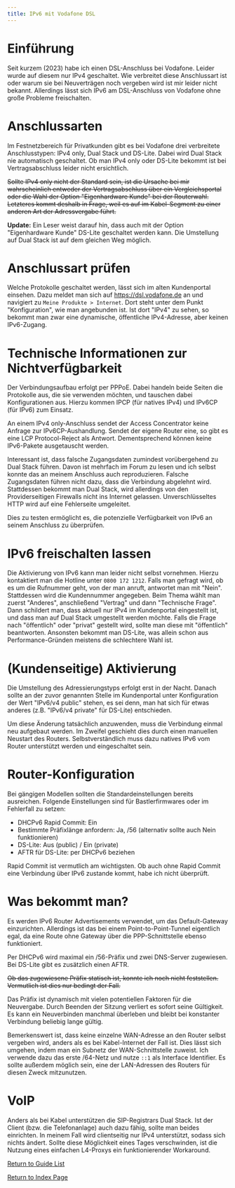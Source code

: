 ```yaml
---
title: IPv6 mit Vodafone DSL
---
```


Einführung
==========

Seit kurzem (2023) habe ich einen DSL-Anschluss bei Vodafone.
Leider wurde auf diesem nur IPv4 geschaltet.
Wie verbreitet diese Anschlussart ist oder warum sie bei Neuverträgen
noch vergeben wird ist mir leider nicht bekannt. Allerdings lässt sich IPv6
am DSL-Anschluss von Vodafone ohne große Probleme freischalten.

Anschlussarten
==============

Im Festnetzbereich für Privatkunden gibt es bei Vodafone drei verbreitete
Anschlusstypen: IPv4 only, Dual Stack und DS-Lite. Dabei wird Dual Stack
nie automatisch geschaltet. Ob man IPv4 only oder DS-Lite bekommt
ist bei Vertragsabschluss leider nicht ersichtlich.

~~Sollte IPv4 only nicht der Standard sein, ist die Ursache bei mir
wahrscheinlich entweder der Vertragsabschluss über ein Vergleichsportal
oder die Wahl der Option "Eigenhardware Kunde" bei der Routerwahl.
Letzteres kommt deshalb in Frage, weil es auf im Kabel-Segment
zu einer anderen Art der Adressvergabe führt.~~

**Update:** Ein Leser weist darauf hin, dass auch mit der Option "Eigenhardware
Kunde" DS-Lite geschaltet werden kann. Die Umstellung auf Dual Stack ist auf
dem gleichen Weg möglich.

Anschlussart prüfen
===================

Welche Protokolle geschaltet werden, lässt sich im alten Kundenportal einsehen.
Dazu meldet man sich auf https://dsl.vodafone.de an und navigiert zu
`Meine Produkte > Internet`. Dort steht unter dem Punkt "Konfiguration",
wie man angebunden ist. Ist dort "IPv4" zu sehen, so bekommt man zwar
eine dynamische, öffentliche IPv4-Adresse, aber keinen IPv6-Zugang.

Technische Informationen zur Nichtverfügbarkeit
===============================================

Der Verbindungsaufbau erfolgt per PPPoE. Dabei handeln beide Seiten
die Protokolle aus, die sie verwenden möchten, und tauschen dabei
Konfigurationen aus. Hierzu kommen IPCP (für natives IPv4)
und IPv6CP (für IPv6) zum Einsatz.

An einem IPv4 only-Anschluss sendet der Access Concentrator keine
Anfrage zur IPv6CP-Aushandlung. Sendet der eigene Router eine,
so gibt es eine LCP Protocol-Reject als Antwort. Dementsprechend
können keine IPv6-Pakete ausgetauscht werden.

Interessant ist, dass falsche Zugangsdaten zumindest vorübergehend
zu Dual Stack führen. Davon ist mehrfach im Forum zu lesen
und ich selbst konnte das an meinem Anschluss auch reproduzieren.
Falsche Zugangsdaten führen nicht dazu, dass die Verbindung abgelehnt wird.
Stattdessen bekommt man Dual Stack, wird allerdings von den Providerseitigen
Firewalls nicht ins Internet gelassen. Unverschlüsseltes HTTP
wird auf eine Fehlerseite umgeleitet.

Dies zu testen ermöglicht es, die potenzielle Verfügbarkeit von IPv6
an seinem Anschluss zu überprüfen.

IPv6 freischalten lassen
========================

Die Aktivierung von IPv6 kann man leider nicht selbst vornehmen.
Hierzu kontaktiert man die Hotline unter `0800 172 1212`.
Falls man gefragt wird, ob es um die Rufnummer geht, von der man anruft,
antwortet man mit "Nein". Stattdessen wird die Kundennummer angegeben.
Beim Thema wählt man zuerst "Anderes", anschließend "Vertrag"
und dann "Technische Frage". Dann schildert man, dass aktuell nur IPv4
im Kundenportal eingestellt ist, und dass man auf Dual Stack umgestellt
werden möchte. Falls die Frage nach "öffentlich" oder "privat" gestellt wird,
sollte man diese mit "öffentlich" beantworten. Ansonsten bekommt man DS-Lite,
was allein schon aus Performance-Gründen meistens die schlechtere Wahl ist.

(Kundenseitige) Aktivierung
===========================

Die Umstellung des Adressierungstyps erfolgt erst in der Nacht.
Danach sollte an der zuvor genannten Stelle im Kundenportal
unter Konfiguration der Wert "IPv6/v4 public" stehen, es sei denn, man hat sich
für etwas anderes (z.B. "IPv6/v4 private" für DS-Lite) entschieden.

Um diese Änderung tatsächlich anzuwenden, muss die Verbindung einmal neu
aufgebaut werden. Im Zweifel geschieht dies durch einen manuellen
Neustart des Routers. Selbstverständlich muss dazu natives IPv6 vom Router
unterstützt werden und eingeschaltet sein.

Router-Konfiguration
====================

Bei gängigen Modellen sollten die Standardeinstellungen bereits ausreichen.
Folgende Einstellungen sind für Bastlerfirmwares oder im Fehlerfall zu setzen:

* DHCPv6 Rapid Commit: Ein
* Bestimmte Präfixlänge anfordern: Ja, /56 (alternativ sollte auch Nein funktionieren)
* DS-Lite: Aus (public) / Ein (private)
* AFTR für DS-Lite: per DHCPv6 beziehen

Rapid Commit ist vermutlich am wichtigsten. Ob auch ohne Rapid Commit
eine Verbindung über IPv6 zustande kommt, habe ich nicht überprüft.

Was bekommt man?
================

Es werden IPv6 Router Advertisements verwendet, um das Default-Gateway einzurichten.
Allerdings ist das bei einem Point-to-Point-Tunnel eigentlich egal, da eine Route
ohne Gateway über die PPP-Schnittstelle ebenso funktioniert.

Per DHCPv6 wird maximal ein /56-Präfix und zwei DNS-Server zugewiesen.
Bei DS-Lite gibt es zusätzlich einen AFTR.

~~Ob das zugewiesene Präfix statisch ist, konnte ich noch nicht feststellen.
Vermutlich ist dies nur bedingt der Fall.~~

Das Präfix ist dynamisch mit vielen potentiellen Faktoren für die Neuvergabe.
Durch Beenden der Sitzung verliert es sofort seine Gültigkeit. Es kann ein
Neuverbinden manchmal überleben und bleibt bei konstanter Verbindung beliebig
lange gültig.

Bemerkenswert ist, dass keine einzelne WAN-Adresse an den Router selbst
vergeben wird, anders als es bei Kabel-Internet der Fall ist.
Dies lässt sich umgehen, indem man ein Subnetz der WAN-Schnittstelle zuweist.
Ich verwende dazu das erste /64-Netz und nutze `::1` als Interface Identifier.
Es sollte außerdem möglich sein, eine der LAN-Adressen des Routers
für diesen Zweck mitzunutzen.

VoIP
====

Anders als bei Kabel unterstützen die SIP-Registrars Dual Stack.
Ist der Client (bzw. die Telefonanlage) auch dazu fähig, sollte man beides
einrichten. In meinem Fall wird clientseitig nur IPv4 unterstützt,
sodass sich nichts ändert. Sollte diese Möglichkeit eines Tages verschwinden,
ist die Nutzung eines einfachen L4-Proxys ein funktionierender Workaround.

[Return to Guide List](/md/guides.md)

[Return to Index Page](/md/index.md)
